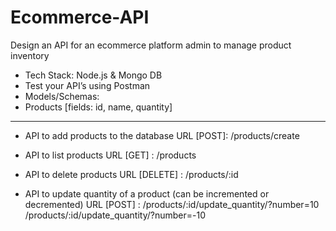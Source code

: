 # Ecommerce-API

Design an API for an ecommerce platform admin to manage product inventory
- Tech Stack: Node.js &amp; Mongo DB
- Test your API’s using Postman
- Models/Schemas:
- Products [fields: id, name, quantity]
*************************************************************************
- API to add products to the database
URL [POST]: /products/create

- API to list products
URL [GET] : /products

- API to delete products
URL [DELETE] : /products/:id

- API to update quantity of a product (can be incremented or decremented)
URL [POST] :
/products/:id/update_quantity/?number=10
/products/:id/update_quantity/?number=-10
